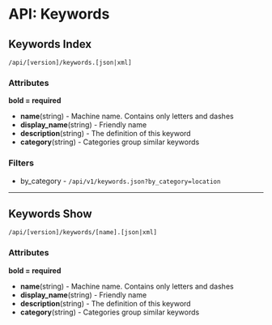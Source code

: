 API: Keywords
=============

Keywords Index
--------------

    /api/[version]/keywords.[json|xml]

### Attributes

**bold = required**

* **name**(string) - Machine name. Contains only letters and dashes
* **display_name**(string) - Friendly name
* **description**(string) - The definition of this keyword
* **category**(string) - Categories group similar keywords

### Filters

* by\_category - `/api/v1/keywords.json?by_category=location`

- - -

Keywords Show
-------------

    /api/[version]/keywords/[name].[json|xml]

### Attributes

**bold = required**

* **name**(string) - Machine name. Contains only letters and dashes
* **display_name**(string) - Friendly name
* **description**(string) - The definition of this keyword
* **category**(string) - Categories group similar keywords
